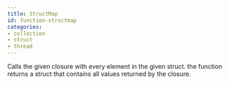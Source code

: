 ```yaml
---
title: StructMap
id: function-structmap
categories:
- collection
- struct
- thread
---
```


Calls the given closure with every element in the given struct.
the function returns a struct that contains all values returned by the closure.
